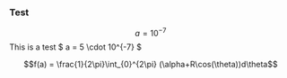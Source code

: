 
### Test

$$ a =  10^{-7} $$
This is a test $ a = 5 \cdot 10^{-7} $

```math
f(a) = \frac{1}{2\pi}\int_{0}^{2\pi} (\alpha+R\cos(\theta))d\theta
```